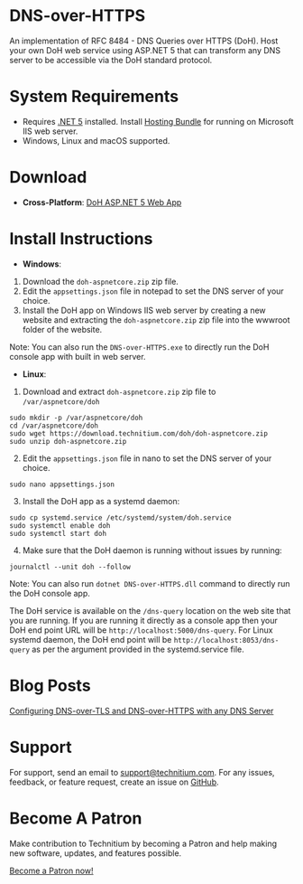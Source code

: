 # DNS-over-HTTPS
An implementation of RFC 8484 - DNS Queries over HTTPS (DoH). Host your own DoH web service using ASP.NET 5 that can transform any DNS server to be accessible via the DoH standard protocol.

# System Requirements
- Requires [.NET 5](https://dotnet.microsoft.com/download) installed. Install [Hosting Bundle](https://dotnet.microsoft.com/download/dotnet/5.0) for running on Microsoft IIS web server.
- Windows, Linux and macOS supported.

# Download
- **Cross-Platform**: [DoH ASP.NET 5 Web App](https://download.technitium.com/doh/doh-aspnetcore.zip)

# Install Instructions
- **Windows**:
1. Download the `doh-aspnetcore.zip` zip file.
2. Edit the `appsettings.json` file in notepad to set the DNS server of your choice.
3. Install the DoH app on Windows IIS web server by creating a new website and extracting the `doh-aspnetcore.zip` zip file into the wwwroot folder of the website.

Note: You can also run the `DNS-over-HTTPS.exe` to directly run the DoH console app with built in web server.

- **Linux**:
1. Download and extract `doh-aspnetcore.zip` zip file to `/var/aspnetcore/doh`
```
sudo mkdir -p /var/aspnetcore/doh
cd /var/aspnetcore/doh
sudo wget https://download.technitium.com/doh/doh-aspnetcore.zip
sudo unzip doh-aspnetcore.zip
```

2. Edit the `appsettings.json` file in nano to set the DNS server of your choice.
```
sudo nano appsettings.json
```

3. Install the DoH app as a systemd daemon:
```
sudo cp systemd.service /etc/systemd/system/doh.service
sudo systemctl enable doh
sudo systemctl start doh
```

4. Make sure that the DoH daemon is running without issues by running:
```
journalctl --unit doh --follow
```

Note: You can also run `dotnet DNS-over-HTTPS.dll` command to directly run the DoH console app.

The DoH service is available on the `/dns-query` location on the web site that you are running. If you are running it directly as a console app then your DoH end point URL will be `http://localhost:5000/dns-query`. For Linux systemd daemon, the DoH end point will be `http://localhost:8053/dns-query` as per the argument provided in the systemd.service file.

# Blog Posts
[Configuring DNS-over-TLS and DNS-over-HTTPS with any DNS Server](https://blog.technitium.com/2018/12/configuring-dns-over-tls-and-dns-over.html)

# Support
For support, send an email to support@technitium.com. For any issues, feedback, or feature request, create an issue on [GitHub](https://github.com/TechnitiumSoftware/DNS-over-HTTPS/issues).

# Become A Patron
Make contribution to Technitium by becoming a Patron and help making new software, updates, and features possible.

[Become a Patron now!](https://www.patreon.com/technitium)
